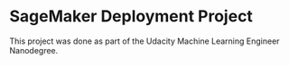 # SageMaker Deployment Project

This project was done as part of the Udacity Machine Learning Engineer Nanodegree. 
